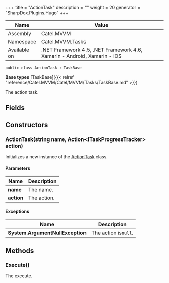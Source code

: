 

+++
title = "ActionTask" 
description = ""
weight = 20
generator = "SharpDox.Plugins.Hugo"
+++

Name|Value
---|---
Assembly|Catel.MVVM
Namespace|Catel.MVVM.Tasks
Available on|.NET Framework 4.5, .NET Framework 4.6, Xamarin - Android, Xamarin - iOS

```
public class ActionTask : TaskBase
```

**Base types**
[TaskBase]({{< relref "reference/Catel.MVVM/Catel/MVVM/Tasks/TaskBase.md" >}})

The action task.

## Fields

## Constructors

### ActionTask(string name, Action&lt;ITaskProgressTracker&gt; action)

Initializes a new instance of the [ActionTask](#) class.

#### Parameters

Name|Description
---|---
**name**|The name.
**action**|The action.

#### Exceptions

Name|Description
---|---
**System.ArgumentNullException**|The action is`null`.

## Methods

### Execute()

The execute.

